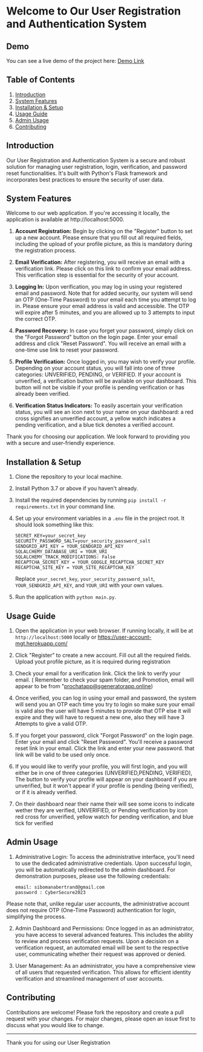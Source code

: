 # Welcome to Our User Registration and Authentication System

## Demo

You can see a live demo of the project here: [Demo Link](https://user-account-mgt.herokuapp.com/)


## Table of Contents
1. [Introduction](#introduction)
2. [System Features](#system-features)
3. [Installation & Setup](#installation--setup)
4. [Usage Guide](#usage-guide)
5. [Admin Usage](#admin-usage)
6. [Contributing](#contributing)

## Introduction

Our User Registration and Authentication System is a secure and robust solution for managing user registration, login, verification, and password reset functionalities. It's built with Python's Flask framework and incorporates best practices to ensure the security of user data.

## System Features

Welcome to our web application. If you're accessing it locally, the application is available at http://localhost:5000.

1. **Account Registration:** Begin by clicking on the "Register" button to set up a new account. Please ensure that you fill out all required fields, including the upload of your profile picture, as this is mandatory during the registration process.

2. **Email Verification:** After registering, you will receive an email with a verification link. Please click on this link to confirm your email address. This verification step is essential for the security of your account.

3. **Logging In:** Upon verification, you may log in using your registered email and password. Note that for added security, our system will send an OTP (One-Time Password) to your email each time you attempt to log in. Please ensure your email address is valid and accessible. The OTP will expire after 5 minutes, and you are allowed up to 3 attempts to input the correct OTP.

4. **Password Recovery:** In case you forget your password, simply click on the "Forgot Password" button on the login page. Enter your email address and click "Reset Password". You will receive an email with a one-time use link to reset your password.

5. **Profile Verification:** Once logged in, you may wish to verify your profile. Depending on your account status, you will fall into one of three categories: UNVERIFIED, PENDING, or VERIFIED. If your account is unverified, a verification button will be available on your dashboard. This button will not be visible if your profile is pending verification or has already been verified.

6. **Verification Status Indicators:** To easily ascertain your verification status, you will see an icon next to your name on your dashboard: a red cross signifies an unverified account, a yellow watch indicates a pending verification, and a blue tick denotes a verified account.

Thank you for choosing our application. We look forward to providing you with a secure and user-friendly experience.

## Installation & Setup

1. Clone the repository to your local machine.

2. Install Python 3.7 or above if you haven't already.

3. Install the required dependencies by running `pip install -r requirements.txt` in your command line.

4. Set up your environment variables in a `.env` file in the project root. It should look something like this:

    ```dotenv
    SECRET_KEY=your_secret_key
    SECURITY_PASSWORD_SALT=your_security_password_salt
    SENDGRID_API_KEY = YOUR_SENDGRID_API_KEY
    SQLALCHEMY_DATABASE_URI = YOUR_URI
    SQLALCHEMY_TRACK_MODIFICATIONS: False
    RECAPTCHA_SECRET_KEY = YOUR_GOOGLE_RECAPTCHA_SECRET_KEY
    RECAPTCHA_SITE_KEY = YOUR_SITE_RECAPTCHA_KEY
    
    ```

    Replace `your_secret_key`, `your_security_password_salt`, `YOUR_SENDGRID_API_KEY`, and `YOUR_URI` with your own values.

5. Run the application with `python main.py`.

## Usage Guide

1. Open the application in your web browser. If running locally, it will be at `http://localhost:5000` locally or https://user-account-mgt.herokuapp.com/

2. Click "Register" to create a new account. Fill out all the required fields. Upload yout profile picture, as it is required during registration

3. Check your email for a verification link. Click the link to verify your email. ( Remember to check your spam folder, and Promotion, email will appear to be from "prochatapp@sgeneratorapp.online)

4. Once verified, you can log in using your email and password, the system will send you an OTP each time you try to login so make sure your email is valid also the user will have 5 minutes to provide that OTP
   else it will expire and they will have to request a new one, also they will have 3 Attempts to give a valid OTP.

5. If you forget your password, click "Forgot Password" on the login page. Enter your email and click "Reset Password". You'll receive a password reset link in your email. Click the link and enter your new password.
   that link will be valid to be used only once.

6. If you would like to verify your profile, you will first login, and you will either be in one of three categories (UNVERIFIED,PENDING, VERIFIED), The button to verify your profile will appear on your dashboard if
you are unverified, but it won't appear if your profile is pending (being verified), or if it is already verified.

7. On their dashboard near their name their will see some icons to indicate wether they are verified, UNVERIFIED, or Pending verification by icon red cross for unverified, yellow watch for pending verification, and blue tick for verified


## Admin Usage

1. Administrative Login: To access the administrative interface, you'll need to use the dedicated administrative credentials. Upon successful login, you will be automatically redirected to the admin dashboard. For demonstration purposes, please use the following credentials:
    ```
	email: sibomanabertrand@gmail.com
	password : CyberSecure2023
    ```
Please note that, unlike regular user accounts, the administrative account does not require OTP (One-Time Password) authentication for login, simplifying the process.


2. Admin Dashboard and Permissions: Once logged in as an administrator, you have access to several advanced features. This includes the ability to review and process verification requests. Upon a decision on a verification request, an automated email will be sent to the respective user, communicating whether their request was approved or denied.

3. User Management: As an administrator, you have a comprehensive view of all users that requested verification. This allows for efficient identity verification and streamlined management of user accounts.

## Contributing

Contributions are welcome! Please fork the repository and create a pull request with your changes. For major changes, please open an issue first to discuss what you would like to change.

---

Thank you for using our User Registration
